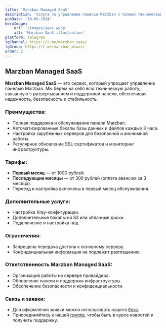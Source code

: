 ```yaml
---
title: 'Marzban Managed SaaS'
description: 'Услуга по управлению панелью Marzban с полной технической поддержкой и автоматизированными решениями для вашего удобства.'
pubDate: '10-09-2024'
heroImage:
    url: '/images/saas.webp'
    alt: 'Marzban SaaS illustration'
platform: Telegram
tgChannel: https://t.me/marzban_saas/
tgGroup: https://t.me/marzban_msaas/
order: 2
---
```


## Marzban Managed SaaS

**Marzban Managed SaaS** — это сервис, который упрощает управление панелью Marzban. Мы берем на себя всю техническую работу, связанную с развертыванием и поддержкой панели, обеспечивая надежность, безопасность и стабильность.

### Преимущества:
- Полная поддержка и обслуживание панели Marzban.
- Автоматизированные бэкапы базы данных и файлов каждые 3 часа.
- Настройка зарубежных серверов для безопасной и анонимной работы.
- Регулярное обновление SSL-сертификатов и мониторинг инфраструктуры.

### Тарифы:
- **Первый месяц** — от 1000 рублей.
- **Последующие месяцы** — от 300 рублей (оплата авансом за 3 месяца).
- Переезд и настройка включены в первый месяц обслуживания.

### Дополнительные услуги:
- Настройка Xray-конфигурации.
- Дополнительные бэкапы на S3 или облачные диски.
- Подключение и настройка нод.

### Ограничения:
- Запрещена передача доступа к основному серверу.
- Конфиденциальная информация не подлежит разглашению.

### Ответственность Marzban Managed SaaS:
- Организация работы на сервере провайдера.
- Обновление панели и поддержка инфраструктуры.
- Обеспечение безопасности и конфиденциальности.

### Связь и заявки:
- Для оформления заявки можно использовать нашего [бота](https://t.me/marzban_saas_bot).
- Присоединяйтесь к нашей [группе](https://t.me/marzban_msaas), чтобы быть в курсе новостей и получить поддержку.
